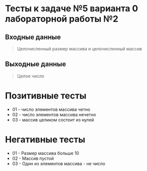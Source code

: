 # Тесты к задаче №5 варианта 0 лабораторной работы №2

## Входные данные
> Целочисленный размер массива и целочисленный массив

## Выходные данные
> Целое число

# Позитивные тесты
 - 01 - число элементов массива четно
 - 02 - число элементов массива нечетно
 - 03 - массив целиком состоит из нулей

# Негативные тесты
 - 01 - Размер массива больше 10
 - 02 - Массив пустой
 - 03 - Один из элементов массива - не число